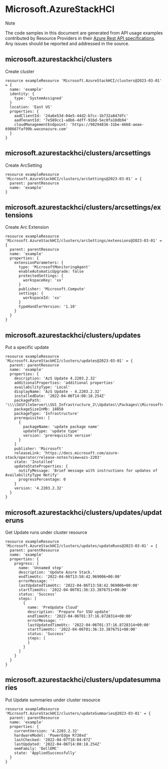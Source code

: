 # Microsoft.AzureStackHCI
  
> [!NOTE]
> The code samples in this document are generated from API usage examples contributed by Resource Providers in their [Azure Rest API specifications](https://github.com/Azure/azure-rest-api-specs). Any issues should be reported and addressed in the source.


## microsoft.azurestackhci/clusters

Create cluster
```bicep
resource exampleResource 'Microsoft.AzureStackHCI/clusters@2023-03-01' = {
  name: 'example'
  identity: {
    type: 'SystemAssigned'
  }
  location: 'East US'
  properties: {
    aadClientId: '24a6e53d-04e5-44d2-b7cc-1b732a847dfc'
    aadTenantId: '7e589cc1-a8b6-4dff-91bd-5ec0fa18db94'
    cloudManagementEndpoint: 'https://98294836-31be-4668-aeae-698667faf99b.waconazure.com'
  }
}
```

## microsoft.azurestackhci/clusters/arcsettings

Create ArcSetting
```bicep
resource exampleResource 'Microsoft.AzureStackHCI/clusters/arcSettings@2023-03-01' = {
  parent: parentResource 
  name: 'example'
}
```

## microsoft.azurestackhci/clusters/arcsettings/extensions

Create Arc Extension
```bicep
resource exampleResource 'Microsoft.AzureStackHCI/clusters/arcSettings/extensions@2023-03-01' = {
  parent: parentResource 
  name: 'example'
  properties: {
    extensionParameters: {
      type: 'MicrosoftMonitoringAgent'
      enableAutomaticUpgrade: false
      protectedSettings: {
        workspaceKey: 'xx'
      }
      publisher: 'Microsoft.Compute'
      settings: {
        workspaceId: 'xx'
      }
      typeHandlerVersion: '1.10'
    }
  }
}
```

## microsoft.azurestackhci/clusters/updates

Put a specific update
```bicep
resource exampleResource 'Microsoft.AzureStackHCI/clusters/updates@2023-03-01' = {
  parent: parentResource 
  name: 'example'
  properties: {
    description: 'AzS Update 4.2203.2.32'
    additionalProperties: 'additional properties'
    availabilityType: 'Local'
    displayName: 'AzS Update - 4.2203.2.32'
    installedDate: '2022-04-06T14:08:18.254Z'
    packagePath: '\\\\SU1FileServer\\SU1_Infrastructure_2\\Updates\\Packages\\Microsoft4.2203.2.32'
    packageSizeInMb: 18858
    packageType: 'Infrastructure'
    prerequisites: [
      {
        packageName: 'update package name'
        updateType: 'update type'
        version: 'prerequisite version'
      }
    ]
    publisher: 'Microsoft'
    releaseLink: 'https://docs.microsoft.com/azure-stack/operator/release-notes?view=azs-2203'
    state: 'Installed'
    updateStateProperties: {
      notifyMessage: 'Brief message with instructions for updates of AvailabilityType Notify'
      progressPercentage: 0
    }
    version: '4.2203.2.32'
  }
}
```

## microsoft.azurestackhci/clusters/updates/updateruns

Get Update runs under cluster resource
```bicep
resource exampleResource 'Microsoft.AzureStackHCI/clusters/updates/updateRuns@2023-03-01' = {
  parent: parentResource 
  name: 'example'
  properties: {
    progress: {
      name: 'Unnamed step'
      description: 'Update Azure Stack.'
      endTimeUtc: '2022-04-06T13:58:42.969006+00:00'
      errorMessage: ''
      lastUpdatedTimeUtc: '2022-04-06T13:58:42.969006+00:00'
      startTimeUtc: '2022-04-06T01:36:33.3876751+00:00'
      status: 'Success'
      steps: [
        {
          name: 'PreUpdate Cloud'
          description: 'Prepare for SSU update'
          endTimeUtc: '2022-04-06T01:37:16.8728314+00:00'
          errorMessage: ''
          lastUpdatedTimeUtc: '2022-04-06T01:37:16.8728314+00:00'
          startTimeUtc: '2022-04-06T01:36:33.3876751+00:00'
          status: 'Success'
          steps: [
          ]
        }
      ]
    }
  }
}
```

## microsoft.azurestackhci/clusters/updatesummaries

Put Update summaries under cluster resource
```bicep
resource exampleResource 'Microsoft.AzureStackHCI/clusters/updateSummaries@2023-03-01' = {
  parent: parentResource 
  name: 'example'
  properties: {
    currentVersion: '4.2203.2.32'
    hardwareModel: 'PowerEdge R730xd'
    lastChecked: '2022-04-07T18:04:07Z'
    lastUpdated: '2022-04-06T14:08:18.254Z'
    oemFamily: 'DellEMC'
    state: 'AppliedSuccessfully'
  }
}
```
